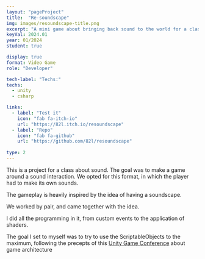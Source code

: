 ```yaml
---
layout: "pageProject"
title:  "Re-soundscape"
img: images/resoundscape-title.png
excerpt: "A mini game about bringing back sound to the world for a class about sound !"
keyVal: 2024.01
year: 01/2024
student: true

display: true
format: Video Game
role: "Developer"

tech-label: "Techs:"
techs:
  - unity
  - csharp

links:
  - label: "Test it"
    icon: "fab fa-itch-io"
    url: "https://82l.itch.io/resoundscape"
  - label: "Repo"
    icon: "fab fa-github"
    url: "https://github.com/82l/resoundscape"
    
type: 2
---
```

<p>This is a project for a class about sound. The goal was to make a game around a sound interaction. We opted for this format, in which the player had to make its own sounds.</p>
<p>The gameplay is heavily inspired by the idea of having a soundscape.</p>
<p>We worked by pair, and came together with the idea.</p>
<p>I did all the programming in it, from custom events to the application of shaders.</p>
<p>The goal I set to myself was to try to use the ScriptableObjects to the maximum, following the precepts of this <a href="https://www.youtube.com/watch?v=raQ3iHhE_Kk">Unity Game Conference</a> about game architecture</p>

